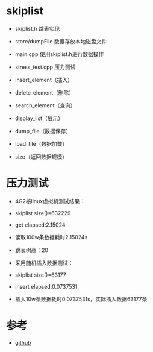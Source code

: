 # skiplist


* skiplist.h 跳表实现
* store/dumpFile 数据存放本地磁盘文件
* main.cpp 使用skiplist.h进行数据操作
* stress_test.cpp 压力测试


* insert_element（插入）
* delete_element（删除）
* search_element（查询）
* display_list（展示）
* dump_file（数据保存）
* load_file（数据加载）
* size（返回数据规模）


# 压力测试

* 4G2核linux虚拟机测试结果：

* skiplist size()=632229
* get elapsed:2.15024

* 读取100w条数据耗时2.15024s
* 跳表树高：20
* 采用随机插入数据测试：

* skiplist size()=63177
* insert elapsed:0.0737531

* 插入10w条数据耗时0.0737531s，实际插入数据63177条

# 参考

* [github](https://github.com/youngyangyang04/Skiplist-CPP)


 
